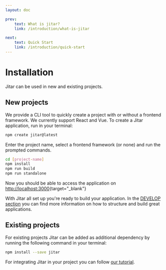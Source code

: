 ```yaml
---
layout: doc

prev:
    text: What is jitar?
    link: /introduction/what-is-jitar

next:
    text: Quick Start
    link: /introduction/quick-start
---
```


# Installation

Jitar can be used in new and existing projects.

## New projects

We provide a CLI tool to quickly create a project with or without a frontend framework. We currently support React and Vue. To create a Jitar application, run in your terminal:

```bash
npm create jitar@latest
```

Enter the project name, select a frontend framework (or none) and run the prompted commands.

```bash
cd [project-name]
npm install
npm run build
npm run standalone
```

Now you should be able to access the application on [http://localhost:3000](http://localhost:3000){target="_blank"}

With Jitar all set up you're ready to build your application. In the [DEVELOP section](../develop/application-structure) you can find more information on how to structure and build great applications.

## Existing projects

For existing projects Jitar can be added as additional dependency by running the following command in your terminal:

```bash
npm install --save jitar
```

For integrating Jitar in your project you can follow [our tutorial](../guides/add-jitar-to-an-existing-project).
